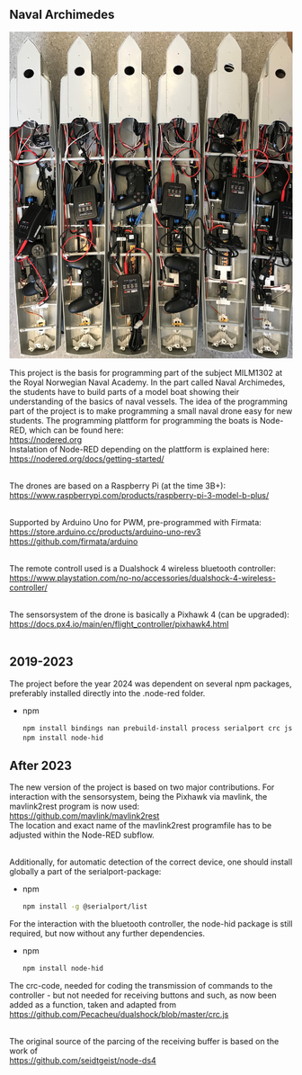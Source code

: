 ## Naval Archimedes

![modell boats](https://raw.githubusercontent.com/alexsauter/navalarchimedes/main/figs/modelboats.jpg)

This project is the basis for programming part of the subject MILM1302 at the Royal Norwegian Naval Academy. In the part called Naval Archimedes, the students have to build parts of a model boat showing their understanding of the basics of naval vessels. The idea of the programming part of the project is to make programming a small naval drone easy for new students. The programming plattform for programming the boats is Node-RED, which can be found here:<br>
https://nodered.org <br>
Instalation of Node-RED depending on the plattform is explained here:<br>
https://nodered.org/docs/getting-started/ <br><br>

The drones are based on a Raspberry Pi (at the time 3B+): <br>
https://www.raspberrypi.com/products/raspberry-pi-3-model-b-plus/ <br><br>

Supported by Arduino Uno for PWM, pre-programmed with Firmata:<br>
https://store.arduino.cc/products/arduino-uno-rev3 <br>
https://github.com/firmata/arduino <br><br>

The remote controll used is a Dualshock 4 wireless bluetooth controller:<br>
https://www.playstation.com/no-no/accessories/dualshock-4-wireless-controller/ <br><br>

The sensorsystem of the drone is basically a Pixhawk 4 (can be upgraded):<br>
https://docs.px4.io/main/en/flight_controller/pixhawk4.html <br><br>

## 2019-2023

The project before the year 2024 was dependent on several npm packages, preferably installed directly into the .node-red folder.
* npm
  ```sh
  npm install bindings nan prebuild-install process serialport crc jspack underscore util events mavlink process
  npm install node-hid
  ```

## After 2023

The new version of the project is based on two major contributions. For interaction with the sensorsystem, being the Pixhawk via mavlink, the mavlink2rest program is now used:<br>
https://github.com/mavlink/mavlink2rest <br>
The location and exact name of the mavlink2rest programfile has to be adjusted within the Node-RED subflow. <br><br>

Additionally, for automatic detection of the correct device, one should install globally a part of the serialport-package:
* npm
  ```sh
  npm install -g @serialport/list
  ```

For the interaction with the bluetooth controller, the node-hid package is still required, but now without any further dependencies.
* npm
  ```sh
  npm install node-hid
  ```
The crc-code, needed for coding the transmission of commands to the controller - but not needed for receiving buttons and such, as now been added as a function, taken and adapted from <br>
https://github.com/Pecacheu/dualshock/blob/master/crc.js <br><br>

The original source of the parcing of the receiving buffer is based on the work of<br>
https://github.com/seidtgeist/node-ds4 <br><br>
